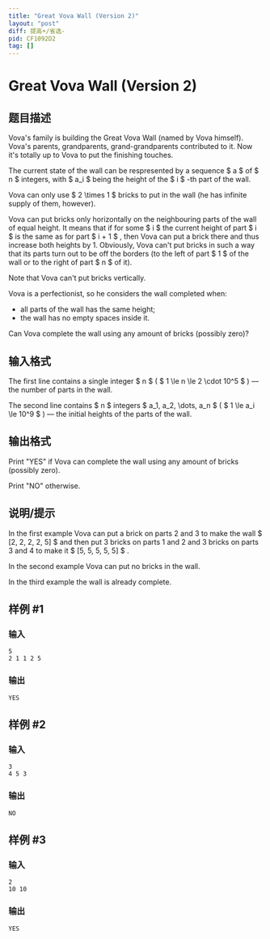 ```yaml
---
title: "Great Vova Wall (Version 2)"
layout: "post"
diff: 提高+/省选-
pid: CF1092D2
tag: []
---
```


# Great Vova Wall (Version 2)

## 题目描述

Vova's family is building the Great Vova Wall (named by Vova himself). Vova's parents, grandparents, grand-grandparents contributed to it. Now it's totally up to Vova to put the finishing touches.

The current state of the wall can be respresented by a sequence $ a $ of $ n $ integers, with $ a_i $ being the height of the $ i $ -th part of the wall.

Vova can only use $ 2 \times 1 $ bricks to put in the wall (he has infinite supply of them, however).

Vova can put bricks only horizontally on the neighbouring parts of the wall of equal height. It means that if for some $ i $ the current height of part $ i $ is the same as for part $ i + 1 $ , then Vova can put a brick there and thus increase both heights by 1. Obviously, Vova can't put bricks in such a way that its parts turn out to be off the borders (to the left of part $ 1 $ of the wall or to the right of part $ n $ of it).

Note that Vova can't put bricks vertically.

Vova is a perfectionist, so he considers the wall completed when:

- all parts of the wall has the same height;
- the wall has no empty spaces inside it.

Can Vova complete the wall using any amount of bricks (possibly zero)?

## 输入格式

The first line contains a single integer $ n $ ( $ 1 \le n \le 2 \cdot 10^5 $ ) — the number of parts in the wall.

The second line contains $ n $ integers $ a_1, a_2, \dots, a_n $ ( $ 1 \le a_i \le 10^9 $ ) — the initial heights of the parts of the wall.

## 输出格式

Print "YES" if Vova can complete the wall using any amount of bricks (possibly zero).

Print "NO" otherwise.

## 说明/提示

In the first example Vova can put a brick on parts 2 and 3 to make the wall $ [2, 2, 2, 2, 5] $ and then put 3 bricks on parts 1 and 2 and 3 bricks on parts 3 and 4 to make it $ [5, 5, 5, 5, 5] $ .

In the second example Vova can put no bricks in the wall.

In the third example the wall is already complete.

## 样例 #1

### 输入

```
5
2 1 1 2 5

```

### 输出

```
YES

```

## 样例 #2

### 输入

```
3
4 5 3

```

### 输出

```
NO

```

## 样例 #3

### 输入

```
2
10 10

```

### 输出

```
YES

```

